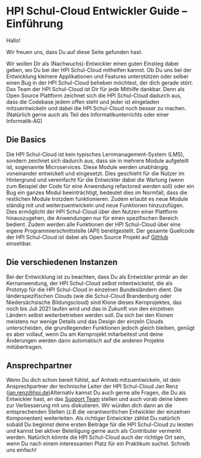 # HPI Schul-Cloud Entwickler Guide – Einführung

Hallo!

Wir freuen uns, dass Du auf diese Seite gefunden hast.

Wir wollen Dir als (Nachwuchs)-Entwickler einen guten Einstieg dabei geben, wo Du bei der HPI Schul-Cloud mithelfen kannst. Ob Du uns bei der Entwicklung kleinere Applikationen und Features unterstützen oder selber einen Bug in der HPI Schul-Cloud beheben möchtest, der dich gerade stört. Das Team der HPI Schul-Cloud ist Dir für jede Mithilfe dankbar. Denn als Open Source Plattform zeichnet sich die HPI Schul-Cloud dadurch aus, dass die Codebase jedem offen steht und jeder ist eingeladen mitzuentwickeln und dabei die HPI Schul-Cloud noch besser zu machen. (Natürlich gerne auch als Teil des Informatikunterrichts oder einer Informatik-AG)

## Die Basics

Die HPI Schul-Cloud ist kein typisches Lernmanagement-System (LMS), sondern zeichnet sich dadurch aus, dass sie in mehrere Module aufgeteilt ist, sogenannte Microservices. Diese Module werden unabhängig voneinander entwickelt und eingesetzt. Dies geschieht für die Nutzer im Hintergrund und vereinfacht für die Entwickler dabei die Wartung (wenn zum Beispiel der Code für eine Anwendung refactored werden soll) oder ein Bug ein ganzes Modul beeinträchtigt, bedeutet dies im Normfall, dass die restlichen Module trotzdem funktionieren. Zudem erlaubt es neue Module ständig mit und weiterzuentwickeln und neue Funktionen hinzuzufügen. Dies ermöglicht der HPI Schul-Cloud über den Nutzen einer Plattform hinauszugehen, die Anwendungen nur für einen spezifischen Bereich bedient. Zudem werden alle Funktionen der HPI Schul-Cloud über eine eigene Programmierschnittstelle (API) bereitgestellt. Der gesamte Quellcode der HPI Schul-Cloud ist dabei als Open Source Projekt auf [GitHub](https://github.com/hpi-schul-cloud) einsehbar.

## Die verschiedenen Instanzen

Bei der Entwicklung ist zu beachten, dass Du als Entwickler primär an der Kernanwendung, der HPI Schul-Cloud selbst mitentwickelst, die als Prototyp für die HPI Schul-Cloud in einzelnen Bundesländern dient. Die länderspezifischen Clouds (wie die Schul-Cloud Brandenburg oder Niedersächsische Bildungscloud) sind Klone dieses Kernprojektes, das noch bis Juli 2021 laufen wird und das in Zukunft von den einzelnen Ländern selbst weiterbetrieben werden soll. Da sich bei den Klonen meistens nur wenige Details und das Design der einzeln Clouds unterscheiden, die grundlegenden Funktionen jedoch gleich bleiben, genügt es aber vollauf, wenn Du am Kernprojekt mitarbeitest und deine Änderungen werden dann automatisch auf die anderen Projekte mitübertragen.

## Ansprechpartner

Wenn Du dich schon bereit fühlst, auf Anhieb mitzuentwickeln, ist dein Ansprechpartner der technische Leiter der HPI Schul-Cloud Jan Renz (<jan.renz@hpi.de>)Alternativ kannst Du auch gerne alle Fragen, die Du als Entwickler hast, an das [Support Team](https://ticketsystem.dbildungscloud.de/servicedesk/customer/portal/2/user/login?destination=portal%2F2) stellen und auch vorab deine Ideen zur Verbesserung mit uns diskutieren. Wir würden dich dann an die entsprechenden Stellen (z.B die verantwortlichen Entwickler der einzelnen Komponenten) weiterleiten. Als richtiger Entwickler zählst Du natürlich sobald Du beginnst deine ersten Beiträge für die HPI Schul-Cloud zu leisten und kannst bei aktiver Beteiligung gerne auch als Contributer vermerkt werden. Natürlich könnte die HPI Schul-Cloud auch der richtige Ort sein, wenn Du nach einem interessanten Platz für ein Praktikum suchst. Schreib uns einfach!
